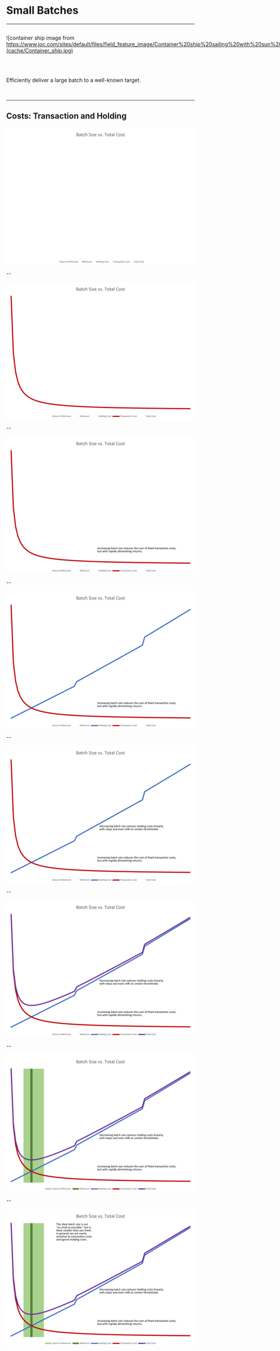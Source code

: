 # Small Batches

---

<div style="display: grid;
grid-template-columns: repeat(2, 1fr);
grid-template-rows: 1fr;
grid-column-gap: 0px;
grid-row-gap: 0px;">

![container ship image from https://www.joc.com/sites/default/files/field_feature_image/Container%20ship%20sailing%20with%20sun%20in%20background.jpg](cache/Container_ship.jpg)

![speedboad image from iSAW Company from Pexels: https://www.pexels.com/photo/photo-of-speed-boat-on-sea-3274984/](cache/speedboat.jpg)

Efficiently deliver a large batch to a well-known target.

Effectively explore different destinations and adjust rapidly.
</div>

<!-- Maybe do train vs. jeep instead -->

---

## Costs: Transaction and Holding

<!-- .slide: data-transition="slide none" data-background-transition="slide none" data-background-color="white" -->
![batch size](images/batch_size_01.png)

--

<!-- .slide: data-transition="slide none" data-background-transition="slide none" data-background-color="white" -->
![batch size](images/batch_size_02.png)

--

<!-- .slide: data-transition="slide none" data-background-transition="slide none" data-background-color="white" -->
![batch size](images/batch_size_03.png)

--

<!-- .slide: data-transition="slide none" data-background-transition="slide none" data-background-color="white" -->
![batch size](images/batch_size_04.png)

--

<!-- .slide: data-transition="slide none" data-background-transition="slide none" data-background-color="white" -->
![batch size](images/batch_size_05.png)

--

<!-- .slide: data-transition="slide none" data-background-transition="slide none" data-background-color="white" -->
![batch size](images/batch_size_06.png)

--

<!-- .slide: data-transition="slide none" data-background-transition="slide none" data-background-color="white" -->
![batch size](images/batch_size_07.png)

--

<!-- .slide: data-transition="slide none" data-background-transition="slide none" data-background-color="white" -->
![batch size](images/batch_size_08.png)
